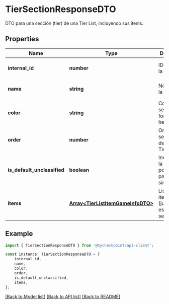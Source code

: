 # TierSectionResponseDTO

DTO para una sección (tier) de una Tier List, incluyendo sus ítems.

## Properties

Name | Type | Description | Notes
------------ | ------------- | ------------- | -------------
**internal_id** | **number** | ID interno de la sección. | [optional] [default to undefined]
**name** | **string** | Nombre de la sección. | [optional] [default to undefined]
**color** | **string** | Color de la sección en formato hexadecimal. | [optional] [default to undefined]
**order** | **number** | Orden de la sección dentro de la Tier List. | [optional] [default to undefined]
**is_default_unclassified** | **boolean** | Indica si es la sección por defecto para ítems sin clasificar. | [optional] [default to undefined]
**items** | [**Array&lt;TierListItemGameInfoDTO&gt;**](TierListItemGameInfoDTO.md) | Lista de ítems (juegos) en esta sección. | [optional] [default to undefined]

## Example

```typescript
import { TierSectionResponseDTO } from '@mycheckpoint/api-client';

const instance: TierSectionResponseDTO = {
    internal_id,
    name,
    color,
    order,
    is_default_unclassified,
    items,
};
```

[[Back to Model list]](../README.md#documentation-for-models) [[Back to API list]](../README.md#documentation-for-api-endpoints) [[Back to README]](../README.md)
